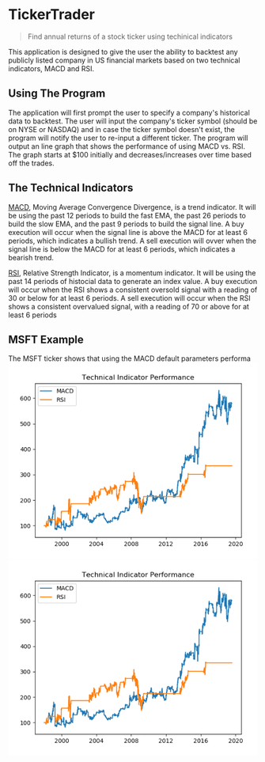 # TickerTrader
>Find annual returns of a stock ticker using techinical indicators

This application is designed to give the user the ability to backtest any publicly listed company in US financial markets based on two technical indicators, MACD and RSI.

## Using The Program
The application will first prompt the user to specify a company's historical data to backtest. The user will input the company's ticker symbol (should be on NYSE or NASDAQ) and in case the ticker symbol doesn't exist, the program will notify the user to re-input a different ticker. The program will output an line graph that shows the performance of using MACD vs. RSI. The graph starts at $100 initially and decreases/increases over time based off the trades. 

## The Technical Indicators
[MACD](https://www.investopedia.com/terms/m/macd.asp), Moving Average Convergence Divergence, is a trend indicator. It will be using the past 12 periods to build the fast EMA, the past 26 periods to build the slow EMA, and the past 9 periods to build the signal line. A buy execution will occur when the signal line is above the MACD for at least 6 periods, which indicates a bullish trend. A sell execution will ovver when the signal line is below the MACD for at least 6 periods, which indicates a bearish trend.

[RSI](https://www.investopedia.com/terms/r/rsi.asp), Relative Strength Indicator, is a momentum indicator. It will be using the past 14 periods of histocial data to generate an index value. A buy execution will occur when the RSI shows a consistent oversold signal with a reading of 30 or below for at least 6 periods. A sell execution will occur when the RSI shows a consistent overvalued signal, with a reading of 70 or above for at least 6 periods

## MSFT Example
The MSFT ticker shows that using the MACD default parameters performa
![alt text](https://github.com/ssamarakoon/TickerTrader/blob/master/figure.PNG)
![alt text](https://github.com/ssamarakoon/TickerTrader/blob/master/figure.PNG)




